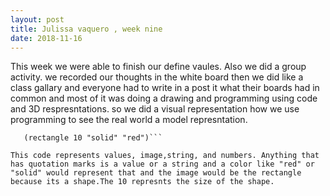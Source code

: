 ```yaml
---
layout: post
title: Julissa vaquero , week nine
date: 2018-11-16
---
```


This week we were able to finish our define vaules. Also we did a group activity. we recorded our thoughts in the white board then we did
like a class gallary and everyone had to write in a post it what their boards had in common and most of it was doing a drawing and 
programming using code and 3D respresntations. so we did a visual representation how we use programming to see the real world a model represntation.

```(exaple(mastery red)
   (rectangle 10 "solid" "red")```

This code represents values, image,string, and numbers. Anything that has quotation marks is a value or a string and a color like "red" or "solid" would represent that and the image would be the rectangle because its a shape.The 10 represnts the size of the shape.
